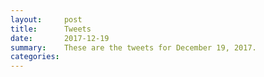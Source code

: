 ```yaml
---
layout:     post
title:      Tweets
date:       2017-12-19
summary:    These are the tweets for December 19, 2017.
categories:
---
```


